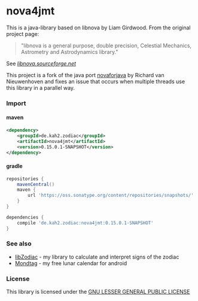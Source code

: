 # nova4jmt

This is a java-library based on libnova by Liam Girdwood. From the original project page:

> "libnova is a general purpose, double precision, Celestial Mechanics, Astrometry and Astrodynamics library."

See _[libnova.sourceforge.net](https://libnova.sourceforge.net)_

This project is a fork of the java port [novaforjava](https://sourceforge.net/projects/novaforjava/) by Richard van Nieuwenhoven and fixes an issue that occurs when multiple threads use this library in a parallel way.

### Import
#### maven
```xml
<dependency>
    <groupId>de.kah2.zodiac</groupId>
    <artifactId>nova4jmt</artifactId>
    <version>0.15.0.1-SNAPSHOT</version>
</dependency>
```
#### gradle
```groovy
repositories {
    mavenCentral()
    maven {
        url 'https://oss.sonatype.org/content/repositories/snapshots/'
    }
}

dependencies {
    compile 'de.kah2.zodiac:nova4jmt:0.15.0.1-SNAPSHOT'
}
```

### See also
* [libZodiac](https://github.com/kahles/libZodiac) - my library to calculate and interpret signs of the zodiac
* [Mondtag](https://github.com/kahles/mondtag) - my free lunar calendar for android

### License
This library is licensed under the [GNU LESSER GENERAL PUBLIC LICENSE](LICENSE.txt)